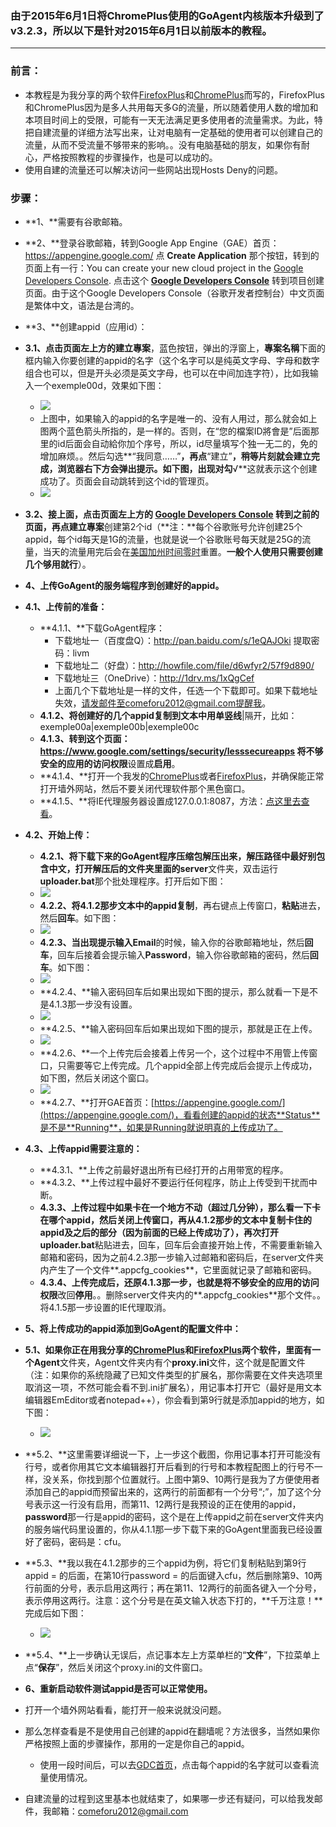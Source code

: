 ### 由于2015年6月1日将ChromePlus使用的GoAgent内核版本升级到了v3.2.3，所以以下是针对2015年6月1日以前版本的教程。

***

### 前言：
* 本教程是为我分享的两个软件[FirefoxPlus](https://github.com/comeforu2012/truth/wiki/FirefoxPlus)和[ChromePlus](https://github.com/comeforu2012/truth/wiki/ChromePlus)而写的，FirefoxPlus和ChromePlus因为是多人共用每天多G的流量，所以随着使用人数的增加和本项目时间上的受限，可能有一天无法满足更多使用者的流量需求。为此，特把自建流量的详细方法写出来，让对电脑有一定基础的使用者可以创建自己的流量，从而不受流量不够带来的影响。。没有电脑基础的朋友，如果你有耐心，严格按照教程的步骤操作，也是可以成功的。
* 使用自建的流量还可以解决访问一些网站出现Hosts Deny的问题。

### 步骤：
* **1、**需要有谷歌邮箱。
* **2、**登录谷歌邮箱，转到Google App Engine（GAE）首页：https://appengine.google.com/ 点 **Create Application** 那个按钮，转到的页面上有一行：You can create your new cloud project in the [Google Developers Console](https://console.developers.google.com/). 点击这个 **[Google Developers Console](https://console.developers.google.com/)** 转到项目创建页面。由于这个Google Developers Console（谷歌开发者控制台）中文页面是繁体中文，语法是台湾的。
* **3、**创建appid（应用id）：
 * **3.1、**点击页面左上方的**建立專案**，蓝色按钮，弹出的浮窗上，**專案名稱**下面的框内输入你要创建的appid的名字（这个名字可以是纯英文字母、字母和数字组合也可以，但是开头必须是英文字母，也可以在中间加连字符），比如我输入一个exemple00d，效果如下图：
    * ![](https://oq3esq.bl3301.livefilestore.com/y2mJ5sHK7YNUjpeK1lh5oSA0SZWAyFNJFehM8cOB4_0Wl-dLjZXtAk5K-RSqRWuejDpYVZPQ9cCHJmX2GX8zd9x1hrDiV8ygEiACxRUD6u0tw0Jgg3XpCpV1A7aadZvjkQ1KMlxeXYjVjPFV3XiXkknB1E8DNgfYI5LIYqshrX_ruY/Image%201.png?psid=1)
    * 上图中，如果输入的appid的名字是唯一的、没有人用过，那么就会如上图两个蓝色箭头所指的，是一样的。否则，在“您的檔案ID將會是”后面那里的id后面会自动給你加个序号，所以，id尽量填写个独一无二的，免的增加麻烦。。然后勾选**“我同意……”**，再点**“建立”**，稍等片刻就会建立完成，浏览器右下方会弹出提示。如下图，出现对勾**√**这就表示这个创建成功了。页面会自动跳转到这个id的管理页。
    * ![](https://oq3esq.bl3301.livefilestore.com/y2mPsB9oW6TGo-NDu-4oCnUKrf_j7BkHCZumX76qFD3wRijo8cB3Fb51bCtqyfL9gqG51jmfIoT9hEFvcJHONzwf8aTND5rFwZ_-_ID8THzxnmFQvGxAHKoELfeXdpmBeqaBoJIbz9Mmc3r4_Fz2NsP2IDBzG5w5ppGsUVmxZCnMK8/Image%204.png?psid=1)
 * **3.2、**接上面，点击页面左上方的 **[Google Developers Console](https://console.developers.google.com/)** 转到之前的页面，再点**建立專案**创建第2个id（**注：**每个谷歌账号允许创建25个appid，每个id每天是1G的流量，也就是说一个谷歌账号每天就是25G的流量，当天的流量用完后会在[美国加州时间零时](http://zh.thetimenow.com/united_states/california/san_francisco)重置。**一般个人使用只需要创建几个够用就行**）。
* **4、上传GoAgent的服务端程序到创建好的appid。**
 * **4.1、上传前的准备：**
    * **4.1.1、**下载GoAgent程序：
      * 下载地址一（百度盘Q）：http://pan.baidu.com/s/1eQAJOki 提取密码：livm
      * 下载地址二（好盘）：http://howfile.com/file/d6wfyr2/57f9d890/
      * 下载地址三（OneDrive）：http://1drv.ms/1xQgCef
      * 上面几个下载地址是一样的文件，任选一个下载即可。如果下载地址失效，请发邮件至comeforu2012@gmail.com提醒我。
    * **4.1.2、**将创建好的几个appid复制到文本中用**单竖线**|隔开，比如：exemple00a|exemple00b|exemple00c
    * **4.1.3、**转到这个页面：https://www.google.com/settings/security/lesssecureapps 将**不够安全的应用的访问权限**设置成**启用**。
    * **4.1.4、**打开一个我发的[ChromePlus](https://github.com/comeforu2012/truth/wiki/ChromePlus)或者[FirefoxPlus](https://github.com/comeforu2012/truth/wiki/FirefoxPlus)，并确保能正常打开墙外网站，然后不要关闭代理软件那个黑色窗口。
    * **4.1.5、**将IE代理服务器设置成127.0.0.1:8087，方法：[点这里去查看](https://github.com/comeforu2012/truth/wiki/IE%E4%BB%A3%E7%90%86%E6%9C%8D%E5%8A%A1%E5%99%A8%E8%AE%BE%E7%BD%AE)。
 * **4.2、开始上传：**
    * **4.2.1、**将下载下来的GoAgent程序压缩包解压出来，解压路径中最好别包含中文，打开解压后的文件夹里面的**server**文件夹，双击运行**uploader.bat**那个批处理程序。打开后如下图：
    * ![](https://qnzksw.bl3301.livefilestore.com/y2mTbglK7hSyKeej0Aqc8_Ft24ozq3KSPFWuBZO-_YXlbCHvHyLlyaryy5jsHS84_jjVJXiKg2hFXYV5dITw5O-MQho_S-0bdq03scZ-B3dtepF_PtmBHIqcnR_5WFz8dLXl1DG6W8FRX5Glpq4B-jFdEaQ-xbKyp00IjYm5cRhFkg/Image%201.png?psid=1)
    * **4.2.2、**将4.1.2那步文本中的appid**复制**，再右键点上传窗口，**粘贴**进去，然后**回车**。如下图：
    * ![](https://qnzksw.bl3301.livefilestore.com/y2mP9DpzqeR1oSW-JxMwlfVPJDlag3OxWtm5rOxuy5DS7NYvlLeNQWH1wSWGXau2FB0RLmzLEd4y47YOzdTP1LCbbCQPtUUBPCrZ5DKUn7XthSo-1EPl0iHJeXEmsVjoekxdmOUwOjM_rz4jmmGWsyuCrNYfQ1BcSUuf6DviMBcdXw/Image%202.png?psid=1)
    * **4.2.3、**当出现提示输入**Email**的时候，输入你的谷歌邮箱地址，然后**回车**，回车后接着会提示输入**Password**，输入你谷歌邮箱的密码，然后**回车**。如下图：
    * ![](https://qnzksw.bl3301.livefilestore.com/y2mUwZNLbFjMWowdW7qYQzmcATiJRBweIshAIpUcDPJ86tMtnvUsBJdM1NdySNUhSo6bR_e2svST0C2ZFForboPjdsb0sLfxQj4n8EZ-fazIWMhS17MFUoF0niXoaRXB6hCAqLWae4CIEXtVr4LmYanoHBtlhfTlgi_KODkHnjRuXg/Image%203.png?psid=1)
    * **4.2.4、**输入密码回车后如果出现如下图的提示，那么就看一下是不是4.1.3那一步没有设置。
    * ![](https://qnzksw.bl3301.livefilestore.com/y2mm2Wy2shp_bFCVMOHxg1AHMHFPrDV158BPbChJtPk8jYtyeyCHY8_v0rtbqjphQZqDTQpOwVORwq22wK9r1runH0quB6YVSvcZn_Knl4D7fTYIpQpoGzfEL4bpMFTQJgiCbwg499EtVn0HShTILrhl6mWkrI7mpNI3VWECBHhmo0/Image%204.png?psid=1)
    * **4.2.5、**输入密码回车后如果出现如下图的提示，那就是正在上传。
    * ![](https://qnzksw.bl3301.livefilestore.com/y2mMvvVZPduxHAKchzI99zNUJASRA0nGJshB6MsD4IcMYGZs7L4i1BzPlGCSRr-Is_ArGxWcCvhYz0bqE-ACUqCOgeG-o7nJgrwLwA51Fzb-ZcVsThJnLE4HETOfLH68Xbt2rcy2g5vT-4Mlqi19Ly6z_sJuQgN073tyCImYcepHjQ/Image%205.png?psid=1)
    * **4.2.6、**一个上传完后会接着上传另一个，这个过程中不用管上传窗口，只需要等它上传完成。几个appid全部上传完成后会提示上传成功，如下图，然后关闭这个窗口。
    * ![](https://qnzksw.bl3301.livefilestore.com/y2mejKuhWPtJMcbWDVvPgLDCxRxH8c8Y5YpD7M7lsi9PUnr38YcwjB6QBy6VmX0pBjAZzDhn2Xu4qSBq-TJ1fftnuLSjqzgo7BZGoixhVKCGfOH9FBEaU2V58wfgsBJXi3dSqyptQxTvb2v5_woBreZG3VPXTXQ_uFxmAnMsoudhPU/Image%206.png?psid=1)
    * **4.2.7、**打开GAE首页：[https://appengine.google.com/](https://appengine.google.com/)，看看创建的appid的状态**Status**是不是**Running**，如果是Running就说明真的上传成功了。
 * **4.3、上传appid需要注意的：**
    * **4.3.1、**上传之前最好退出所有已经打开的占用带宽的程序。
    * **4.3.2、**上传过程中最好不要运行任何程序，防止上传受到干扰而中断。
    * **4.3.3、**上传过程中如果卡在一个地方不动（超过几分钟），那么看一下卡在哪个appid，然后关闭上传窗口，再从4.1.2那步的文本中复制卡住的appid及之后的部分（因为前面的已经上传成功了），再次打开**uploader.bat**粘贴进去，回车，回车后会直接开始上传，不需要重新输入邮箱和密码，因为之前4.2.3那一步输入过邮箱和密码后，在server文件夹内产生了一个文件**.appcfg_cookies**，它里面就记录了邮箱和密码。
    * **4.3.4、**上传完成后，还原4.1.3那一步，也就是将**不够安全的应用的访问权限**改回**停用**。。删除server文件夹内的**.appcfg_cookies**那个文件。。将4.1.5那一步设置的IE代理取消。
* **5、将上传成功的appid添加到GoAgent的配置文件中：**
 * **5.1、**如果你正在用我分享的[ChromePlus](https://github.com/comeforu2012/truth/wiki/ChromePlus)和[FirefoxPlus](https://github.com/comeforu2012/truth/wiki/FirefoxPlus)两个软件，里面有一个**Agent**文件夹，Agent文件夹内有个**proxy.ini**文件，这个就是配置文件（注：如果你的系统隐藏了已知文件类型的扩展名，那你需要在文件夹选项里取消这一项，不然可能会看不到.ini扩展名），用记事本打开它（最好是用文本编辑器EmEditor或者notepad++），你会看到第9行就是添加appid的地方，如下图：
    * ![](https://qnzksw.bl3301.livefilestore.com/y2meBiXG_wv83kxC0eg1fxvYH4C_wvHmy6z4B9IQNLOlK6o7CfrXadOBFqrrIXtemLru3Cntnb_yYcWJD4LkDwpcDuEUhaP4PDzgzy4TWH03blMrxr_agsXhmQ5SH3G6EUH7AwjmOciDGKC-eAwH9CABoP8bHwFnwWxW7xJYEFuY2A/Image%207.png?psid=1)
 * **5.2、**这里需要详细说一下，上一步这个截图，你用记事本打开可能没有行号，或者你用其它文本编辑器打开后看到的行号和本教程配图上的行号不一样，没关系，你找到那个位置就行。上图中第9、10两行是我为了方便使用者添加自己的appid而预留出来的，这两行的前面都有一个分号“;”，加了这个分号表示这一行没有启用，而第11、12两行是我预设的正在使用的appid，**password**那一行是appid的密码，这个是在上传appid之前在server文件夹内的服务端代码里设置的，你从4.1.1那一步下载下来的GoAgent里面我已经设置好了密码，密码是：cfu。
 * **5.3、**我以我在4.1.2那步的三个appid为例，将它们复制粘贴到第9行appid = 的后面，在第10行password = 的后面键入cfu，然后删除第9、10两行前面的分号，表示启用这两行；再在第11、12两行的前面各键入一个分号，表示停用这两行。注意：这个分号是在英文输入状态下打的，**千万注意！**完成后如下图：
    * ![](https://qnzksw.bl3301.livefilestore.com/y2mhmNKllanPlWrBSej3RRpqZWTMtkC7Xx8UBh86uakcYYhF7svYrUwmXSQ_8laoHcrb8CJjgWO9m2OdMNSN_zhoDKKcdAVsB1asQdlgbbW-M9YzPq2grfooVgFwstSvi16xhU7LFlc95TbO1mkcyIyrdzb3S_T9ZjL5x3l0x8Txos/Image%208.png?psid=1)
 * **5.4、**上一步确认无误后，点记事本左上方菜单栏的“**文件**”，下拉菜单上点“**保存**”，然后关闭这个proxy.ini的文件窗口。
* **6、重新启动软件测试appid是否可以正常使用。**
 * 打开一个墙外网站看看，能打开一般来说就没问题。
 * 那么怎样查看是不是使用自己创建的appid在翻墙呢？方法很多，当然如果你严格按照上面的步骤操作，那用的一定是你自己的appid。
    * 使用一段时间后，可以去[GDC首页](https://console.developers.google.com/)，点击每个appid的名字就可以查看流量使用情况。

* 自建流量的过程到这里基本也就结束了，如果哪一步还有疑问，可以给我发邮件，我邮箱：comeforu2012@gmail.com

